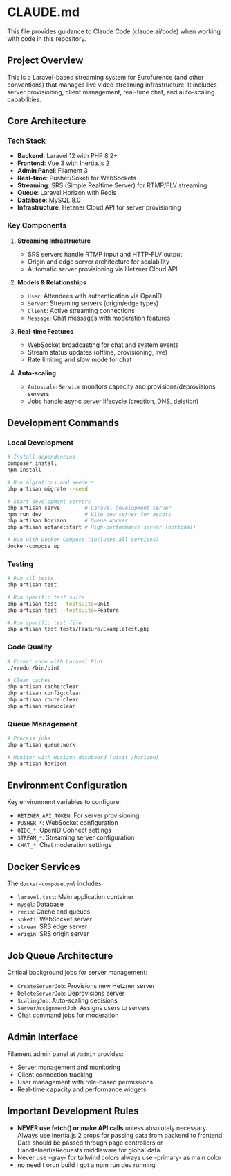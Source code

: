 # CLAUDE.md

This file provides guidance to Claude Code (claude.ai/code) when working with code in this repository.

## Project Overview

This is a Laravel-based streaming system for Eurofurence (and other conventions) that manages live video streaming infrastructure. It includes server provisioning, client management, real-time chat, and auto-scaling capabilities.

## Core Architecture

### Tech Stack
- **Backend**: Laravel 12 with PHP 8.2+
- **Frontend**: Vue 3 with Inertia.js 2
- **Admin Panel**: Filament 3
- **Real-time**: Pusher/Soketi for WebSockets
- **Streaming**: SRS (Simple Realtime Server) for RTMP/FLV streaming
- **Queue**: Laravel Horizon with Redis
- **Database**: MySQL 8.0
- **Infrastructure**: Hetzner Cloud API for server provisioning

### Key Components

1. **Streaming Infrastructure**
   - SRS servers handle RTMP input and HTTP-FLV output
   - Origin and edge server architecture for scalability
   - Automatic server provisioning via Hetzner Cloud API

2. **Models & Relationships**
   - `User`: Attendees with authentication via OpenID
   - `Server`: Streaming servers (origin/edge types)
   - `Client`: Active streaming connections
   - `Message`: Chat messages with moderation features

3. **Real-time Features**
   - WebSocket broadcasting for chat and system events
   - Stream status updates (offline, provisioning, live)
   - Rate limiting and slow mode for chat

4. **Auto-scaling**
   - `AutoscalerService` monitors capacity and provisions/deprovisions servers
   - Jobs handle async server lifecycle (creation, DNS, deletion)

## Development Commands

### Local Development
```bash
# Install dependencies
composer install
npm install

# Run migrations and seeders
php artisan migrate --seed

# Start development servers
php artisan serve        # Laravel development server
npm run dev              # Vite dev server for assets
php artisan horizon      # Queue worker
php artisan octane:start # High-performance server (optional)

# Run with Docker Compose (includes all services)
docker-compose up
```

### Testing
```bash
# Run all tests
php artisan test

# Run specific test suite
php artisan test --testsuite=Unit
php artisan test --testsuite=Feature

# Run specific test file
php artisan test tests/Feature/ExampleTest.php
```

### Code Quality
```bash
# Format code with Laravel Pint
./vendor/bin/pint

# Clear caches
php artisan cache:clear
php artisan config:clear
php artisan route:clear
php artisan view:clear
```

### Queue Management
```bash
# Process jobs
php artisan queue:work

# Monitor with Horizon dashboard (visit /horizon)
php artisan horizon
```

## Environment Configuration

Key environment variables to configure:
- `HETZNER_API_TOKEN`: For server provisioning
- `PUSHER_*`: WebSocket configuration
- `OIDC_*`: OpenID Connect settings
- `STREAM_*`: Streaming server configuration
- `CHAT_*`: Chat moderation settings

## Docker Services

The `docker-compose.yml` includes:
- `laravel.test`: Main application container
- `mysql`: Database
- `redis`: Cache and queues
- `soketi`: WebSocket server
- `stream`: SRS edge server
- `origin`: SRS origin server

## Job Queue Architecture

Critical background jobs for server management:
- `CreateServerJob`: Provisions new Hetzner server
- `DeleteServerJob`: Deprovisions server
- `ScalingJob`: Auto-scaling decisions
- `ServerAssignmentJob`: Assigns users to servers
- Chat command jobs for moderation

## Admin Interface

Filament admin panel at `/admin` provides:
- Server management and monitoring
- Client connection tracking
- User management with role-based permissions
- Real-time capacity and performance widgets

## Important Development Rules

- **NEVER use fetch() or make API calls** unless absolutely necessary. Always use Inertia.js 2 props for passing data from backend to frontend. Data should be passed through page controllers or HandleInertiaRequests middleware for global data.
- Never use -gray- for tailwind colors always use -primary- as main color
- no need t orun build i got a npm run dev running